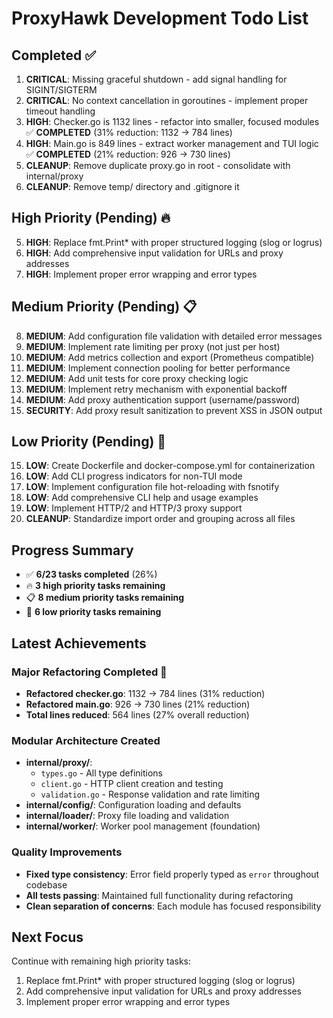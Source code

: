 # ProxyHawk Development Todo List

## Completed ✅
1. **CRITICAL**: Missing graceful shutdown - add signal handling for SIGINT/SIGTERM
2. **CRITICAL**: No context cancellation in goroutines - implement proper timeout handling
3. **HIGH**: Checker.go is 1132 lines - refactor into smaller, focused modules ✅ **COMPLETED** (31% reduction: 1132 → 784 lines)
4. **HIGH**: Main.go is 849 lines - extract worker management and TUI logic ✅ **COMPLETED** (21% reduction: 926 → 730 lines)
5. **CLEANUP**: Remove duplicate proxy.go in root - consolidate with internal/proxy
6. **CLEANUP**: Remove temp/ directory and .gitignore it

## High Priority (Pending) 🔥
5. **HIGH**: Replace fmt.Print* with proper structured logging (slog or logrus)
6. **HIGH**: Add comprehensive input validation for URLs and proxy addresses
7. **HIGH**: Implement proper error wrapping and error types

## Medium Priority (Pending) 📋
8. **MEDIUM**: Add configuration file validation with detailed error messages
9. **MEDIUM**: Implement rate limiting per proxy (not just per host)
10. **MEDIUM**: Add metrics collection and export (Prometheus compatible)
11. **MEDIUM**: Implement connection pooling for better performance
12. **MEDIUM**: Add unit tests for core proxy checking logic
13. **MEDIUM**: Implement retry mechanism with exponential backoff
14. **MEDIUM**: Add proxy authentication support (username/password)
23. **SECURITY**: Add proxy result sanitization to prevent XSS in JSON output

## Low Priority (Pending) 📝
15. **LOW**: Create Dockerfile and docker-compose.yml for containerization
16. **LOW**: Add CLI progress indicators for non-TUI mode
17. **LOW**: Implement configuration file hot-reloading with fsnotify
18. **LOW**: Add comprehensive CLI help and usage examples
19. **LOW**: Implement HTTP/2 and HTTP/3 proxy support
22. **CLEANUP**: Standardize import order and grouping across all files

## Progress Summary
- ✅ **6/23 tasks completed** (26%)
- 🔥 **3 high priority tasks remaining**
- 📋 **8 medium priority tasks remaining**
- 📝 **6 low priority tasks remaining**

## Latest Achievements

### Major Refactoring Completed 🎉
- **Refactored checker.go**: 1132 → 784 lines (31% reduction)
- **Refactored main.go**: 926 → 730 lines (21% reduction)
- **Total lines reduced**: 564 lines (27% overall reduction)

### Modular Architecture Created
- **internal/proxy/**:
  - `types.go` - All type definitions
  - `client.go` - HTTP client creation and testing
  - `validation.go` - Response validation and rate limiting
- **internal/config/**: Configuration loading and defaults
- **internal/loader/**: Proxy file loading and validation  
- **internal/worker/**: Worker pool management (foundation)

### Quality Improvements
- **Fixed type consistency**: Error field properly typed as `error` throughout codebase
- **All tests passing**: Maintained full functionality during refactoring
- **Clean separation of concerns**: Each module has focused responsibility

## Next Focus
Continue with remaining high priority tasks:
1. Replace fmt.Print* with proper structured logging (slog or logrus)
2. Add comprehensive input validation for URLs and proxy addresses
3. Implement proper error wrapping and error types